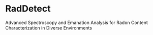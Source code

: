 # RadDetect
Advanced Spectroscopy and Emanation Analysis for Radon Content Characterization in Diverse Environments
